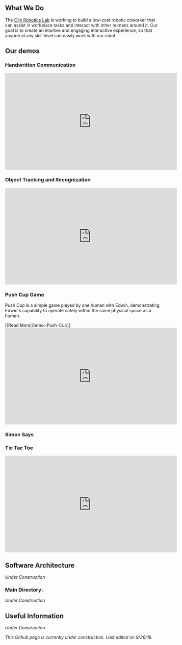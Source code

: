 ## What We Do
The [Olin Robotics Lab](http://olinrobotics.github.io) is working to build a low-cost robotic coworker that can assist in workplace tasks and interact with other humans around it. Our goal is to create an intuitive and engaging interactive experience, so that anyone at any skill level can easily work with our robot.

## Our demos

### Handwritten Communication

<iframe width="560" height="315" src="https://www.youtube.com/embed/HwmvSCOPStg" frameborder="0" allow="autoplay; encrypted-media" allowfullscreen></iframe>

### Object Tracking and Recognization

<iframe width="560" height="315" src="https://www.youtube.com/embed/wFORJR2kNos" frameborder="0" allow="autoplay; encrypted-media" allowfullscreen></iframe>

### Push Cup Game
<p>Push Cup is a simple game played by one human with Edwin, demonstrating
Edwin's capability to operate safely within the same physical space as a
human.</p> [[Read More|Game:-Push-Cup]]

<iframe width="560" height="315" src="https://www.youtube.com/embed/dPkxl1ZD-vY" frameborder="0" allow="autoplay; encrypted-media" allowfullscreen></iframe>

### Simon Says

### Tic Tac Toe

<iframe width="560" height="315" src="https://www.youtube.com/embed/jjyEv3PJ6AQ" frameborder="0" allow="autoplay; encrypted-media" allowfullscreen></iframe>

## Software Architecture
*Under Construction*

### Main Directory:
*Under Construction*

## Useful Information
*Under Construction*

*This Github page is currently under construction. Last edited on 9/26/18.*
